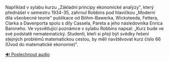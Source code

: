 
Například v sylabu kurzu „Základní principy ekonomické analýzy", který přednášel v semestru 1934-35, zahrnul Robbins pod hlavičkou „Moderní díla všeobecné teorie" publikace od Böhm-Bawerka, Wicksteeda, Fettera, Clarka a Davenporta spolu s díly Cassela, Pareta a jeho následovníka Enrica Baroneho. Ve vysvětlující poznámce v sylabu Robbins napsal: „Kurz bude ve své podstatě nematematický. Studenti, kteří si přejí být svědky řešení stejných problémů matematickou cestou, by měli navštěvovat kurz číslo 66 (Úvod do matematické ekonomie)".

[🔊 Poslechnout audio](/data/7-paragraphs/audio/chapter_182/para_002-Napklad-v-sylabu-kurzu-Zkladn-principy-ekonom.mp3)
